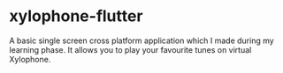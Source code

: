 # xylophone-flutter
A basic single screen cross platform application which I made during my learning phase. It allows you to play your favourite tunes on virtual Xylophone.
